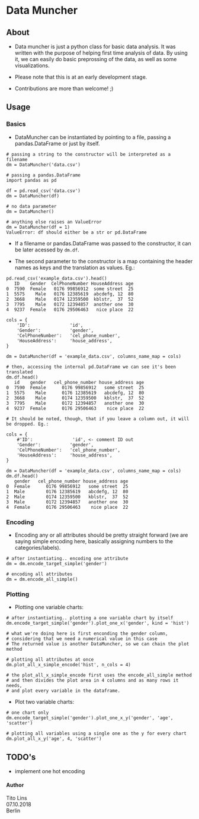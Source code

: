 # Data Muncher

## About

* Data muncher is just a python class for basic data analysis. It was written with the purpose of helping first time analysis of data. By using it, we can easily do basic preprossing of the data, as well as some visualizations.

* Please note that this is at an early development stage. 

* Contributions are more than welcome! ;)

## Usage

### Basics

* DataMuncher can be instantiated by pointing to a file, passing a pandas.DataFrame or just by itself.
```
# passing a string to the constructor will be interpreted as a filename
dm = DataMuncher('data.csv')

# passing a pandas.DataFrame
import pandas as pd

df = pd.read_csv('data.csv')
dm = DataMuncher(df)

# no data parameter
dm = DataMuncher()

# anything else raises an ValueError
dm = DataMuncher(df = 1)
ValueError: df should either be a str or pd.DataFrame
```

* If a filename or pandas.DataFrame was passed to the constructor, it can be later acessed by `dm.df`.

* The second parameter to the constructor is a map containing the header names as keys and the translation as values. Eg.:
```
pd.read_csv('example_data.csv').head()
   ID    Gender  CelPhoneNumber HouseAddress age
0  7590  Female   0176 99856912  some street  25
1  5575    Male   0176 12385619  abcdefg, 12  80
2  3668    Male   0174 12359500  kblstr,  37  52
3  7795    Male   0172 12394857  another one  30
4  9237  Female   0176 29506463   nice place  22

cols = {
    'ID':               'id',
    'Gender':           'gender',
    'CelPhoneNumber':   'cel_phone_number',
    'HouseAddress':     'house_address',
}

dm = DataMuncher(df = 'example_data.csv', columns_name_map = cols)

# then, accessing the internal pd.DataFrame we can see it's been translated
dm.df.head()
   id    gender   cel_phone_number house_address age
0  7590  Female      0176 99856912   some street  25
1  5575    Male      0176 12385619   abcdefg, 12  80
2  3668    Male      0174 12359500   kblstr,  37  52
3  7795    Male      0172 12394857   another one  30
4  9237  Female      0176 29506463    nice place  22

# It should be noted, though, that if you leave a column out, it will be dropped. Eg.:

cols = {
    #'ID':               'id', <- comment ID out
    'Gender':           'gender',
    'CelPhoneNumber':   'cel_phone_number',
    'HouseAddress':     'house_address',
}

dm = DataMuncher(df = 'example_data.csv', columns_name_map = cols)
dm.df.head()
   gender   cel_phone_number house_address age
0  Female      0176 99856912   some street  25
1  Male        0176 12385619   abcdefg, 12  80
2  Male        0174 12359500   kblstr,  37  52
3  Male        0172 12394857   another one  30
4  Female      0176 29506463    nice place  22
```

### Encoding
* Encoding any or all attributes should be pretty straight forward (we are saying simple encoding here, basically assigning numbers to the categories/labels).
```
# after instantiating.. encoding one attribute
dm = dm.encode_target_simple('gender')

# encoding all attributes
dm = dm.encode_all_simple()
```

### Plotting
* Plotting one variable charts:
```
# after instantiating.. plotting a one variable chart by itself
dm.encode_target_simple('gender').plot_one_x('gender', kind = 'hist')

# what we're doing here is first enconding the gender column,
# considering that we need a numerical value in this case
# The returned value is another DataMuncher, so we can chain the plot method

# plotting all attributes at once
dm.plot_all_x_simple_encode('hist', n_cols = 4)

# the plot_all_x_simple_encode first uses the encode_all_simple method
# and then divides the plot area in 4 columns and as many rows it needs,
# and plot every variable in the dataframe.
```
* Plot two variable charts:
```
# one chart only
dm.encode_target_simple('gender').plot_one_x_y('gender', 'age', 'scatter')

# plotting all variables using a single one as the y for every chart
dm.plot_all_x_y('age', 4, 'scatter')

```

## TODO's
* implement one hot encoding

#### Author
Tito Lins</br>
07.10.2018</br>
Berlin

